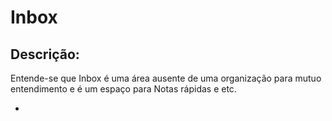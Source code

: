 # Inbox
## Descrição:
Entende-se que Inbox é uma área ausente de uma organização para mutuo entendimento e é um espaço para Notas rápidas e etc.



- 
